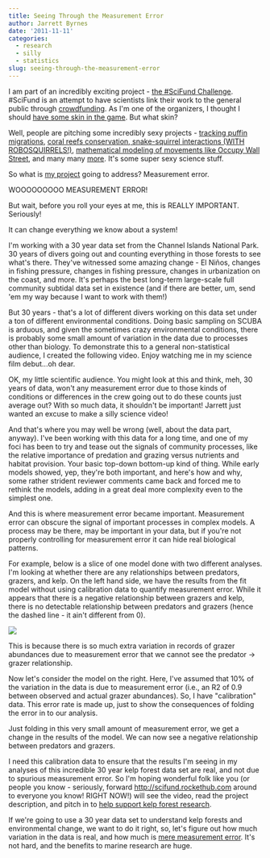 ```yaml
---
title: Seeing Through the Measurement Error
author: Jarrett Byrnes
date: '2011-11-11'
categories:
  - research
  - silly
  - statistics
slug: seeing-through-the-measurement-error
---
```


I am part of an incredibly exciting project - [the #SciFund Challenge](http://scifund.wordpress.com). #SciFund is an attempt to have scientists link their work to the general public through [crowdfunding](http://en.wikipedia.org/wiki/Crowd_funding). As I'm one of the organizers, I thought I should [have some skin in the game](http://www.rockethub.com/projects/3745-hey-did-you-miss-that-fish). But what skin?

Well, people are pitching some incredibly sexy projects - [tracking puffin migrations](http://www.rockethub.com/projects/3818-tracking-the-migration-of-the-atlantic-puffin), [coral reefs conservation](http://www.rockethub.com/projects/3793-saving-hawaii-s-coral-reefs),[ snake-squirrel interactions (WITH ROBOSQUIRRELS!)](http://www.rockethub.com/projects/3804-squirrel-snake-face-off), [mathematical modeling of movements like Occupy Wall Street](http://www.rockethub.com/projects/3773-mathematics-of-direct-democracy), and many many [more](http://scifund.rockethub.com). It's some super sexy science stuff.

So what is [my project](http://www.rockethub.com/projects/3745-hey-did-you-miss-that-fish) going to address? Measurement error.

WOOOOOOOOO MEASUREMENT ERROR!

But wait, before you roll your eyes at me, this is REALLY IMPORTANT. Seriously!

It can change everything we know about a system!

I'm working with a 30 year data set from the Channel Islands National Park. 30 years of divers going out and counting everything in those forests to see what's there. They've witnessed some amazing change - El Niños, changes in fishing pressure, changes in fishing pressure, changes in urbanization on the coast, and more. It's perhaps the best long-term large-scale full community subtidal data set in existence (and if there are better, um, send 'em my way because I want to work with them!)

But 30 years - that's a lot of different divers working on this data set under a ton of different environmental conditions. Doing basic sampling on SCUBA is arduous, and given the sometimes crazy environmental conditions, there is probably some small amount of variation in the data due to processes other than biology. To demonstrate this to a general non-statistical audience, I created the following video. Enjoy watching me in my science film debut...oh dear.

OK, my little scientific audience. You might look at this and think, meh, 30 years of data, won't any measurement error due to those kinds of conditions or differences in the crew going out to do these counts just average out? With so much data, it shouldn't be important!  Jarrett just wanted an excuse to make a silly science video!

And that's where you may well be wrong (well, about the data part, anyway). I've been working with this data for a long time, and one of my foci has been to try and tease out the signals of community processes, like the relative importance of predation and grazing versus nutrients and habitat provision. Your basic top-down bottom-up kind of thing. While early models showed, yep, they're both important, and here's how and why, some rather strident reviewer comments came back and forced me to rethink the models, adding in a great deal more complexity even to the simplest one.

And this is where measurement error became important. Measurement error can obscure the signal of important processes in complex models. A process may be there, may be important in your data, but if you're not properly controlling for measurement error it can hide real biological patterns.

For example, below is a slice of one model done with two different analyses. I'm looking at whether there are any relationships between predators, grazers, and kelp. On the left hand side, we have the results from the fit model without using calibration data to quantify measurement error. While it appears that there is a negative relationship between grazers and kelp, there is no detectable relationship between predators and grazers (hence the dashed line - it ain't different from 0).

![](http://www.imachordata.com/wp-content/uploads/2011/11/Screen-shot-2011-11-11-at-9.11.25-AM.png)

This is because there is so much extra variation in records of grazer abundances due to measurement error that we cannot see the predator -> grazer relationship.

Now let's consider the model on the right. Here, I've assumed that 10% of the variation in the data is due to measurement error (i.e., an R2 of 0.9 between observed and actual grazer abundances). So, I have "calibration" data. This error rate is made up, just to show the consequences of folding the error in to our analysis.

Just folding in this very small amount of measurement error, we get a change in the results of the model. We can now see a negative relationship between predators and grazers.

I need this calibration data to ensure that the results I'm seeing in my analyses of this incredible 30 year kelp forest data set are real, and not due to spurious measurement error. So I'm hoping wonderful folk like you (or people you know - seriously, forward <http://scifund.rockethub.com> around to everyone you know! RIGHT NOW!) will see the video, read the project description, and pitch in to [help support kelp forest research](http://www.rockethub.com/projects/3745-hey-did-you-miss-that-fish).

If we're going to use a 30 year data set to understand kelp forests and environmental change, we want to do it right, so, let's figure out how much variation in the data is real, and how much is [mere measurement error](http://www.rockethub.com/projects/3745-hey-did-you-miss-that-fish). It's not hard, and the benefits to marine research are huge.
